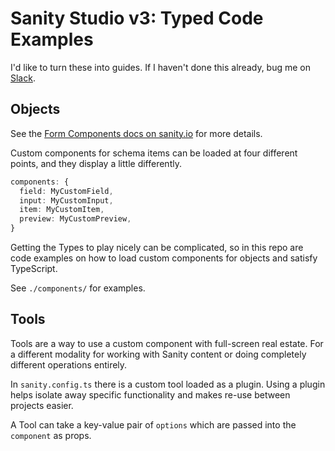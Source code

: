 # Sanity Studio v3: Typed Code Examples

I'd like to turn these into guides. If I haven't done this already, bug me on [Slack](https://slack.sanity.io/).

## Objects

See the [Form Components docs on sanity.io](https://www.sanity.io/docs/form-components-reference) for more details.

Custom components for schema items can be loaded at four different points, and they display a little differently.

```ts
components: {
  field: MyCustomField,
  input: MyCustomInput,
  item: MyCustomItem,
  preview: MyCustomPreview,
}
```

Getting the Types to play nicely can be complicated, so in this repo are code examples on how to load custom components for objects and satisfy TypeScript.

See `./components/` for examples.

## Tools

Tools are a way to use a custom component with full-screen real estate. For a different modality for working with Sanity content or doing completely different operations entirely.

In `sanity.config.ts` there is a custom tool loaded as a plugin. Using a plugin helps isolate away specific functionality and makes re-use between projects easier.

A Tool can take a key-value pair of `options` which are passed into the `component` as props.

